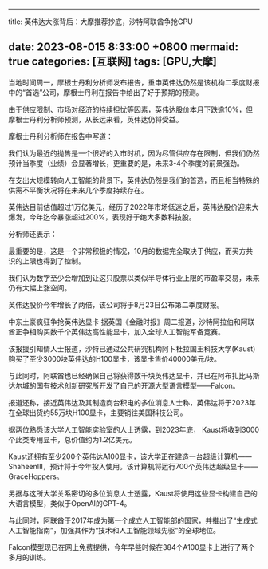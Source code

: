 
---
title: 英伟达大涨背后：大摩推荐抄底，沙特阿联酋争抢GPU

date: 2023-08-015 8:33:00 +0800
mermaid: true
categories: [互联网]
tags: [GPU,大摩]
---

当地时间周一，摩根士丹利分析师发布报告，重申英伟达仍然是该机构二季度财报中的“首选”公司，摩根士丹利在报告中给出了好于预期的预测。

由于供应限制、市场对经济的持续担忧等因素，英伟达股价本月下跌逾10%，但摩根士丹利分析师预测，从长远来看，英伟达仍将受益。

摩根士丹利分析师在报告中写道：

我们认为最近的抛售是一个很好的入市时机，因为尽管供应存在限制，但我们仍然预计当季度（业绩）会显著增长，更重要的是，未来3-4个季度的前景强劲。

在支出大规模转向人工智能的背景下，英伟达仍然是我们的首选，而且相当特殊的供需不平衡状况将在未来几个季度持续存在。

英伟达目前估值超过1万亿美元，经历了2022年市场低迷之后，英伟达股价迎来大爆发，今年迄今暴涨超过200%，表现好于绝大多数科技股。



分析师还表示：

最重要的是，这是一个非常积极的情况，10月的数据完全取决于供应，而买方共识的上限也得到了控制。

我们认为数字至少会增加到让这只股票以类似半导体行业上限的市盈率交易，未来仍有大幅上涨空间。

英伟达股价今年增长了两倍，该公司将于8月23日公布第二季度财报。

中东土豪疯狂争抢英伟达显卡
据英国《金融时报》周二报道，沙特阿拉伯和阿联酋正争相购买数千个英伟达高性能显卡，加入全球人工智能军备竞赛。

该报援引知情人士报道，沙特已通过公共研究机构阿卜杜拉国王科技大学(Kaust)购买了至少3000块英伟达的H100显卡，该显卡售价40000美元/块。

与此同时，阿联酋也已经确保自己将获得数千块英伟达显卡，并已在阿布扎比马斯达尔城的国有技术创新研究所开发了自己的开源大型语言模型——Falcon。

报道还称，接近英伟达及其制造商台积电的多位消息人士称，英伟达将于2023年在全球出货约55万块H100显卡，主要销往美国科技公司。

据两位熟悉该大学人工智能实验室的人士透露，到2023年底， Kaust将收到3000个此类专用显卡，总价值约为1.2亿美元。

Kaust还拥有至少200个英伟达A100显卡，该大学正在建造一台超级计算机——ShaheenIII，预计将于今年投入使用。该计算机将运行700个英伟达超级显卡——GraceHoppers。

另据与这所大学关系密切的多位消息人士透露，Kaust将使用这些显卡构建自己的大语言模型，类似于OpenAI的GPT-4。

与此同时，阿联酋于2017年成为第一个成立人工智能部的国家，并推出了“生成式人工智能指南”，加强其作为“技术和人工智能领域先驱”的全球地位。

Falcon模型现已在网上免费提供，今年早些时候在384个A100显卡上进行了两个多月的训练。

